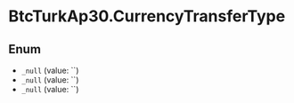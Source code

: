 # BtcTurkAp30.CurrencyTransferType

## Enum

* `_null` (value: ``)
* `_null` (value: ``)
* `_null` (value: ``)
